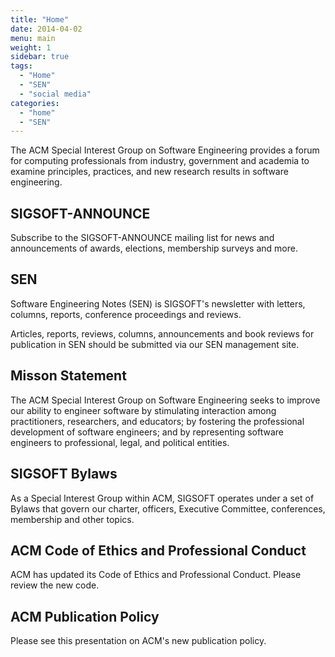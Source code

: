 ```yaml
---
title: "Home"
date: 2014-04-02
menu: main
weight: 1
sidebar: true
tags:
  - "Home"
  - "SEN"
  - "social media"
categories:
  - "home"
  - "SEN"
---
```


The ACM Special Interest Group on Software Engineering provides a forum for computing professionals from industry, government and academia to examine principles, practices, and new research results in software engineering.

<!--more-->

## SIGSOFT-ANNOUNCE

Subscribe to the SIGSOFT-ANNOUNCE mailing list for news and announcements of awards, elections, membership surveys and more.

## SEN

Software Engineering Notes (SEN) is SIGSOFT's newsletter with letters, columns, reports, conference proceedings and reviews.

Articles, reports, reviews, columns, announcements and book reviews for publication in SEN should be submitted via our SEN management site. 

## Misson Statement

The ACM Special Interest Group on Software Engineering seeks to improve our ability to engineer software by stimulating interaction among practitioners, researchers, and educators; by fostering the professional development of software engineers; and by representing software engineers to professional, legal, and political entities.

## SIGSOFT Bylaws

As a Special Interest Group within ACM, SIGSOFT operates under a set of Bylaws that govern our charter, officers, Executive Committee, conferences, membership and other topics.

## ACM Code of Ethics and Professional Conduct

ACM has updated its Code of Ethics and Professional Conduct. Please review the new code.

## ACM Publication Policy

Please see this presentation on ACM's new publication policy.